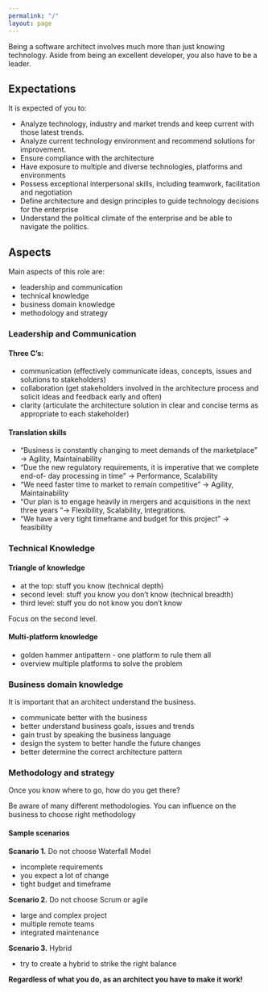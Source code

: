 ```yaml
---
permalink: "/"
layout: page
---
```


Being a software architect involves much more than just knowing technology. Aside from being an excellent developer, you also have to be a leader.

## Expectations
It is expected of you to:

- Analyze technology, industry and market trends and keep current with those latest trends.
- Analyze current technology environment and recommend solutions for improvement.
- Ensure compliance with the architecture
- Have exposure to multiple and diverse technologies, platforms and environments
- Possess exceptional interpersonal skills, including teamwork, facilitation and negotiation
- Define architecture and design principles to guide technology decisions for the enterprise
- Understand the political climate of the enterprise and be able to navigate the politics.

## Aspects
Main aspects of this role are:

- leadership and communication
- technical knowledge
- business domain knowledge
- methodology and strategy

### Leadership and Communication

#### Three C’s:

- communication (effectively communicate ideas, concepts, issues and solutions to stakeholders)
- collaboration (get stakeholders involved in the architecture process and solicit ideas and feedback early and often)
- clarity (articulate the architecture solution in clear and concise terms as appropriate to each stakeholder)

#### Translation skills

- “Business is constantly changing to meet demands of the marketplace” -&gt; Agility, Maintainability
- “Due the new regulatory requirements, it is imperative that we complete end-of- day processing in time” -&gt; Performance, Scalability
- “We need faster time to market to remain competitive” -&gt; Agility, Maintainability
- “Our plan is to engage heavily in mergers and acquisitions in the next three years “-&gt; Flexibility, Scalability, Integrations.
- “We have a very tight timeframe and budget for this project” -&gt; feasibility

### Technical Knowledge

#### Triangle of knowledge

- at the top: stuff you know (technical depth)
- second level: stuff you know you don’t know (technical breadth)
- third level: stuff you do not know you don’t know

Focus on the second level.

#### Multi-platform knowledge

- golden hammer antipattern - one platform to rule them all
- overview multiple platforms to solve the problem

### Business domain knowledge

It is important that an architect understand the business.

- communicate better with the business
- better understand business goals, issues and trends
- gain trust by speaking the business language
- design the system to better handle the future changes
- better determine the correct architecture pattern

### Methodology and strategy

Once you know where to go, how do you get there?

Be aware of many different methodologies. You can influence on the business to choose right methodology

#### Sample scenarios

**Scanario 1.** Do not choose Waterfall Model

- incomplete requirements
- you expect a lot of change
- tight budget and timeframe

**Scenario 2.** Do not choose Scrum or agile

- large and complex project
- multiple remote teams
- integrated maintenance

**Scenario 3.** Hybrid

- try to create a hybrid to strike the right balance

**Regardless of what you do, as an architect you have to make it work!**

